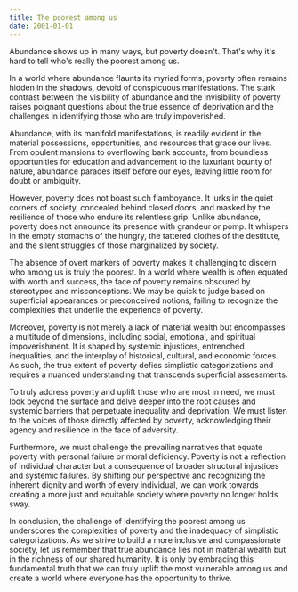 ```yaml
---
title: The poorest among us 
date: 2001-01-01
---
```

Abundance shows up in many ways, but poverty doesn't. That's why it's hard to tell who's really the poorest among us.

In a world where abundance flaunts its myriad forms, poverty often remains hidden in the shadows, devoid of conspicuous manifestations. The stark contrast between the visibility of abundance and the invisibility of poverty raises poignant questions about the true essence of deprivation and the challenges in identifying those who are truly impoverished.

Abundance, with its manifold manifestations, is readily evident in the material possessions, opportunities, and resources that grace our lives. From opulent mansions to overflowing bank accounts, from boundless opportunities for education and advancement to the luxuriant bounty of nature, abundance parades itself before our eyes, leaving little room for doubt or ambiguity.

However, poverty does not boast such flamboyance. It lurks in the quiet corners of society, concealed behind closed doors, and masked by the resilience of those who endure its relentless grip. Unlike abundance, poverty does not announce its presence with grandeur or pomp. It whispers in the empty stomachs of the hungry, the tattered clothes of the destitute, and the silent struggles of those marginalized by society.

The absence of overt markers of poverty makes it challenging to discern who among us is truly the poorest. In a world where wealth is often equated with worth and success, the face of poverty remains obscured by stereotypes and misconceptions. We may be quick to judge based on superficial appearances or preconceived notions, failing to recognize the complexities that underlie the experience of poverty.

Moreover, poverty is not merely a lack of material wealth but encompasses a multitude of dimensions, including social, emotional, and spiritual impoverishment. It is shaped by systemic injustices, entrenched inequalities, and the interplay of historical, cultural, and economic forces. As such, the true extent of poverty defies simplistic categorizations and requires a nuanced understanding that transcends superficial assessments.

To truly address poverty and uplift those who are most in need, we must look beyond the surface and delve deeper into the root causes and systemic barriers that perpetuate inequality and deprivation. We must listen to the voices of those directly affected by poverty, acknowledging their agency and resilience in the face of adversity.

Furthermore, we must challenge the prevailing narratives that equate poverty with personal failure or moral deficiency. Poverty is not a reflection of individual character but a consequence of broader structural injustices and systemic failures. By shifting our perspective and recognizing the inherent dignity and worth of every individual, we can work towards creating a more just and equitable society where poverty no longer holds sway.

In conclusion, the challenge of identifying the poorest among us underscores the complexities of poverty and the inadequacy of simplistic categorizations. As we strive to build a more inclusive and compassionate society, let us remember that true abundance lies not in material wealth but in the richness of our shared humanity. It is only by embracing this fundamental truth that we can truly uplift the most vulnerable among us and create a world where everyone has the opportunity to thrive.